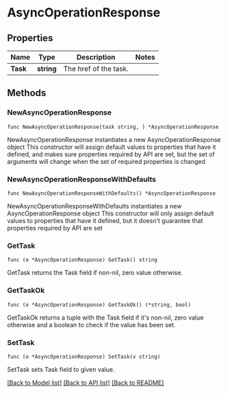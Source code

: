 # AsyncOperationResponse

## Properties

Name | Type | Description | Notes
------------ | ------------- | ------------- | -------------
**Task** | **string** | The href of the task. | 

## Methods

### NewAsyncOperationResponse

`func NewAsyncOperationResponse(task string, ) *AsyncOperationResponse`

NewAsyncOperationResponse instantiates a new AsyncOperationResponse object
This constructor will assign default values to properties that have it defined,
and makes sure properties required by API are set, but the set of arguments
will change when the set of required properties is changed

### NewAsyncOperationResponseWithDefaults

`func NewAsyncOperationResponseWithDefaults() *AsyncOperationResponse`

NewAsyncOperationResponseWithDefaults instantiates a new AsyncOperationResponse object
This constructor will only assign default values to properties that have it defined,
but it doesn't guarantee that properties required by API are set

### GetTask

`func (o *AsyncOperationResponse) GetTask() string`

GetTask returns the Task field if non-nil, zero value otherwise.

### GetTaskOk

`func (o *AsyncOperationResponse) GetTaskOk() (*string, bool)`

GetTaskOk returns a tuple with the Task field if it's non-nil, zero value otherwise
and a boolean to check if the value has been set.

### SetTask

`func (o *AsyncOperationResponse) SetTask(v string)`

SetTask sets Task field to given value.



[[Back to Model list]](../README.md#documentation-for-models) [[Back to API list]](../README.md#documentation-for-api-endpoints) [[Back to README]](../README.md)


